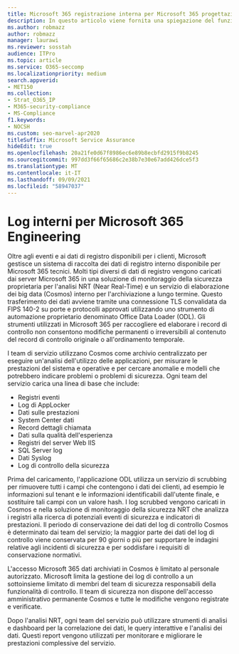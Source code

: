 ```yaml
---
title: Microsoft 365 registrazione interna per Microsoft 365 progettazione
description: In questo articolo viene fornita una spiegazione del funzionamento della registrazione interna Microsoft 365 team di progettazione.
ms.author: robmazz
author: robmazz
manager: laurawi
ms.reviewer: sosstah
audience: ITPro
ms.topic: article
ms.service: O365-seccomp
ms.localizationpriority: medium
search.appverid:
- MET150
ms.collection:
- Strat_O365_IP
- M365-security-compliance
- MS-Compliance
f1.keywords:
- NOCSH
ms.custom: seo-marvel-apr2020
titleSuffix: Microsoft Service Assurance
hideEdit: true
ms.openlocfilehash: 20a21fe0d67f8986ec6e89b8ecbfd2915f9b8245
ms.sourcegitcommit: 997dd3f66f65686c2e38b7e30e67add426dce5f3
ms.translationtype: MT
ms.contentlocale: it-IT
ms.lasthandoff: 09/09/2021
ms.locfileid: "58947037"
---
```

# <a name="internal-logging-for-microsoft-365-engineering"></a>Log interni per Microsoft 365 Engineering

Oltre agli eventi e ai dati di registro disponibili per i clienti, Microsoft gestisce un sistema di raccolta dei dati di registro interno disponibile per Microsoft 365 tecnici. Molti tipi diversi di dati di registro vengono caricati dai server Microsoft 365 in una soluzione di monitoraggio della sicurezza proprietaria per l'analisi NRT (Near Real-Time) e un servizio di elaborazione dei big data (Cosmos) interno per l'archiviazione a lungo termine. Questo trasferimento dei dati avviene tramite una connessione TLS convalidata da FIPS 140-2 su porte e protocolli approvati utilizzando uno strumento di automazione proprietario denominato Office Data Loader (ODL). Gli strumenti utilizzati in Microsoft 365 per raccogliere ed elaborare i record di controllo non consentono modifiche permanenti o irreversibili al contenuto del record di controllo originale o all'ordinamento temporale.

I team di servizio utilizzano Cosmos come archivio centralizzato per eseguire un'analisi dell'utilizzo delle applicazioni, per misurare le prestazioni del sistema e operative e per cercare anomalie e modelli che potrebbero indicare problemi o problemi di sicurezza. Ogni team del servizio carica una linea di base che include:

- Registri eventi
- Log di AppLocker
- Dati sulle prestazioni
- System Center dati
- Record dettagli chiamata
- Dati sulla qualità dell'esperienza
- Registri del server Web IIS
- SQL Server log
- Dati Syslog
- Log di controllo della sicurezza

Prima del caricamento, l'applicazione ODL utilizza un servizio di scrubbing per rimuovere tutti i campi che contengono i dati dei clienti, ad esempio le informazioni sul tenant e le informazioni identificabili dall'utente finale, e sostituire tali campi con un valore hash. I log scrubbed vengono caricati in Cosmos e nella soluzione di monitoraggio della sicurezza NRT che analizza i registri alla ricerca di potenziali eventi di sicurezza e indicatori di prestazioni. Il periodo di conservazione dei dati del log di controllo Cosmos è determinato dai team del servizio; la maggior parte dei dati del log di controllo viene conservata per 90 giorni o più per supportare le indagini relative agli incidenti di sicurezza e per soddisfare i requisiti di conservazione normativi.

L'accesso Microsoft 365 dati archiviati in Cosmos è limitato al personale autorizzato. Microsoft limita la gestione dei log di controllo a un sottoinsieme limitato di membri del team di sicurezza responsabili della funzionalità di controllo. Il team di sicurezza non dispone dell'accesso amministrativo permanente Cosmos e tutte le modifiche vengono registrate e verificate.

Dopo l'analisi NRT, ogni team del servizio può utilizzare strumenti di analisi e dashboard per la correlazione dei dati, le query interattive e l'analisi dei dati. Questi report vengono utilizzati per monitorare e migliorare le prestazioni complessive del servizio.

